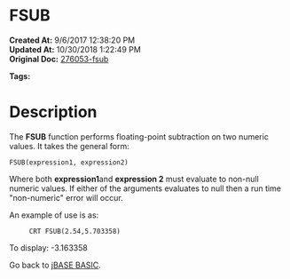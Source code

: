 # FSUB

**Created At:** 9/6/2017 12:38:20 PM  
**Updated At:** 10/30/2018 1:22:49 PM  
**Original Doc:** [276053-fsub](https://docs.jbase.com/36868-jbase-basic/276053-fsub)  

**Tags:**
<badge text='mathematical operations' vertical='middle' />
<badge text='floating point operations' vertical='middle' />

# Description

The **FSUB** function performs floating-point subtraction on two numeric values. It takes the general form:

```
FSUB(expression1, expression2)
```

Where both **expression1**and **expression 2** must evaluate to non-null numeric values. If either of the arguments evaluates to null then a run time "non-numeric" error will occur.

An example of use is as:

```
     CRT FSUB(2.54,5.703358)
```

To display: -3.163358



Go back to [jBASE BASIC](263498-jbase-basic).
